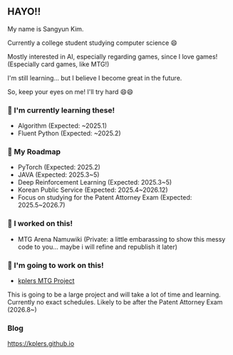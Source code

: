 ## HAYO!!

My name is Sangyun Kim.

Currently a college student studying computer science 😄

Mostly interested in AI, especially regarding games, since I love games! (Especially card games, like MTG!)

I'm still learning... but I believe I become great in the future.

So, keep your eyes on me! I'll try hard 😄😄

### 🌱 I'm currently learning these!
- Algorithm (Expected: ~2025.1)
- Fluent Python (Expected: ~2025.2)

### 🌱 My Roadmap
- PyTorch (Expected: 2025.2)
- JAVA (Expected: 2025.3~5)
- Deep Reinforcement Learning (Expected: 2025.3~5)
- Korean Public Service (Expected: 2025.4~2026.12)
- Focus on studying for the Patent Attorney Exam (Expected: 2025.5~2026.7)

### 🔭 I worked on this!
- MTG Arena Namuwiki (Private: a little embarassing to show this messy code to you... maybe i will refine and republish it later)

### 🤔 I'm going to work on this!
- [kplers MTG Project](https://github.com/kplers/kplers-MTGA-Project)

This is going to be a large project and will take a lot of time and learning. Currently no exact schedules. Likely to be after the Patent Attorney Exam (2026.8~)



### Blog

https://kplers.github.io

<!--
**kplers/kplers** is a ✨ _special_ ✨ repository because its `README.md` (this file) appears on your GitHub profile.

Here are some ideas to get you started:

- 🔭 I’m currently working on ...
- 🌱 I’m currently learning ...
- 👯 I’m looking to collaborate on ...
- 🤔 I’m looking for help with ...
- 💬 Ask me about ...
- 📫 How to reach me: ...
- 😄 Pronouns: ...
- ⚡ Fun fact: ...
-->
